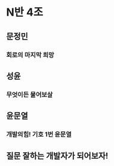 # N반 4조

## 문정민
### 회로의 마지막 희망

## 성윤
### 무엇이든 물어보살

## 윤문열
### 개발의힘! 기호 1번 윤문열

## 질문 잘하는 개발자가 되어보자!
